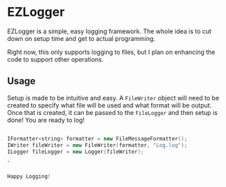 # EZLogger

EZLogger is a simple, easy logging framework. The whole idea is to cut down on setup time and get to actual programming.

Right now, this only supports logging to files, but I plan on enhancing the code to support other operations.

## Usage

Setup is made to be intuitive and easy. A `FileWriter` object will need to be created to specify what file will be used and what format will be output.
Once that is created, it can be passed to the `FileLogger` and then setup is done! You are ready to log!

``` cpp

IFormatter<string> formatter = new FileMessageFormatter();
IWriter fileWriter = new FileWriter(formatter, "Log.log");
ILogger fileLogger = new Logger(fileWriter);

`

Happy Logging!
